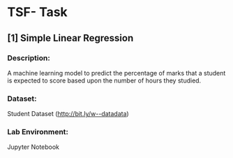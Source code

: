 # **TSF- Task**       

## [1] Simple Linear Regression    

### Description:    

A machine learning model to predict the percentage of marks that a student is expected to score based upon the number of hours they studied.  

### Dataset:  

Student Dataset (http://bit.ly/w--datadata)  

### Lab Environment:  

Jupyter Notebook  
